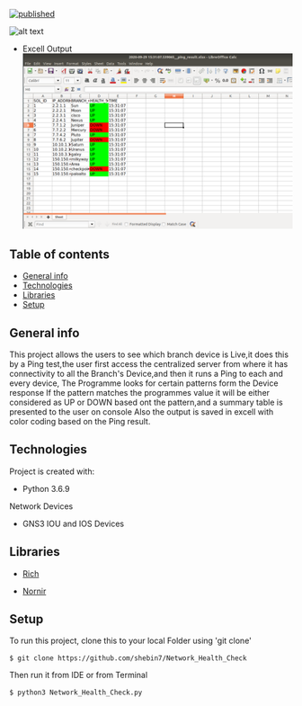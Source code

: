 [![published](https://static.production.devnetcloud.com/codeexchange/assets/images/devnet-published.svg)](https://developer.cisco.com/codeexchange/github/repo/shebin7/Network_Health_Check)


![alt text](https://github.com/shebin7/Network_Health_Check/blob/master/Advance_Ping_Dev.gif)

* Excell Output
![alt text](https://github.com/shebin7/Network_Health_Check/blob/master/Snapshots/Excell_Status.png)

## Table of contents
* [General info](#general-info)
* [Technologies](#technologies)
* [Libraries](#libraries)
* [Setup](#setup)

## General info
This project allows the users to see which branch device is Live,it does this by a Ping test,the user first access the centralized server from where it has 
connectivity to all the Branch's Device,and then it runs a Ping to each and every device, The Programme looks for certain patterns form the Device response 
If the pattern matches the programmes value it will be either considered as UP or DOWN based ont the pattern,and a summary table is presented to the user on console
Also the output is saved in excell with color coding based on the Ping result.

## Technologies
Project is created with:
* Python 3.6.9

Network Devices 
* GNS3 IOU and IOS Devices


## Libraries
 * [Rich](https://rich.readthedocs.io/en/latest/)

 * [Nornir](https://nornir.readthedocs.io/en/latest/)


	
## Setup
To run this project, clone this to your local Folder using 'git clone'

```
$ git clone https://github.com/shebin7/Network_Health_Check
```
Then run it from IDE or from Terminal 
```
$ python3 Network_Health_Check.py
```

